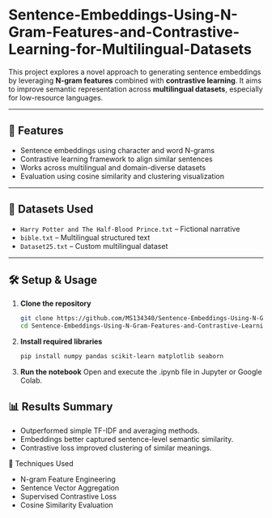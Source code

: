 # Sentence-Embeddings-Using-N-Gram-Features-and-Contrastive-Learning-for-Multilingual-Datasets

This project explores a novel approach to generating sentence embeddings by leveraging **N-gram features** combined with **contrastive learning**. It aims to improve semantic representation across **multilingual datasets**, especially for low-resource languages.

---

## 🚀 Features

- Sentence embeddings using character and word N-grams  
- Contrastive learning framework to align similar sentences  
- Works across multilingual and domain-diverse datasets  
- Evaluation using cosine similarity and clustering visualization

---

## 📁 Datasets Used

- `Harry Potter and The Half-Blood Prince.txt` – Fictional narrative
- `bible.txt` – Multilingual structured text
- `Dataset25.txt` – Custom multilingual dataset

---

## 🛠️ Setup & Usage
1. **Clone the repository**
   ```bash
   git clone https://github.com/MS134340/Sentence-Embeddings-Using-N-Gram-Features-and-Contrastive-Learning-for-Multilingual-Datasets.git
   cd Sentence-Embeddings-Using-N-Gram-Features-and-Contrastive-Learning-for-Multilingual-Datasets

2. **Install required libraries**
   ```bash
   pip install numpy pandas scikit-learn matplotlib seaborn

3. **Run the notebook**
   Open and execute the .ipynb file in Jupyter or Google Colab.

## 📊 Results Summary
- Outperformed simple TF-IDF and averaging methods.
- Embeddings better captured sentence-level semantic similarity.
- Contrastive loss improved clustering of similar meanings.

🧠 Techniques Used
- N-gram Feature Engineering
- Sentence Vector Aggregation
- Supervised Contrastive Loss
- Cosine Similarity Evaluation
